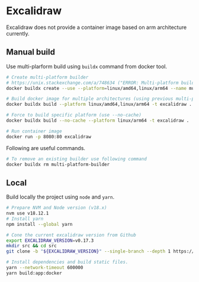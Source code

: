 # Excalidraw

Excalidraw does not provide a container image based on arm architecture currently.

## Manual build

Use multi-plarform build using `buildx` command from docker tool.

```bash
# Create multi-platform builder
# https://unix.stackexchange.com/a/748634 ("ERROR: Multi-platform build is not supported for the docker drive)
docker buildx create --use --platform=linux/amd64,linux/arm64 --name multi-platform-builder

# Build docker image for multiple architectures (using previous multi-platform builder created)
docker buildx build --platform linux/amd64,linux/arm64 -t excalidraw .

# Force to build specific platform (use --no-cache)
docker buildx build --no-cache --platform linux/arm64 -t excalidraw .

# Run container image
docker run -p 8080:80 excalidraw
```

Following are useful commands.

```bash
# To remove an existing builder use following command
docker buildx rm multi-platform-builder
```

## Local

Build locally the project using `node` and `yarn`.

```bash
# Prepare NVM and Node version (v18.x)
nvm use v18.12.1
# Install yarn
npm install --global yarn

# Cone the current excalidraw version from Github
export EXCALIDRAW_VERSION=v0.17.3
mkdir src && cd src
git clone -b "${EXCALIDRAW_VERSION}" --single-branch --depth 1 https://github.com/excalidraw/excalidraw.git .

# Install dependencies and build static files.
yarn --network-timeout 600000
yarn build:app:docker

```
